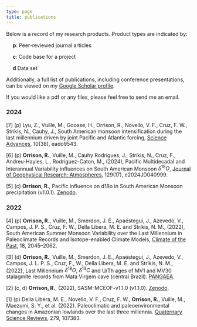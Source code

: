 ```yaml
---
type: page
title: publications
---
```


Below is a record of my research products. Product types are indicated by:

&emsp; **p**: Peer-reviewed journal articles

&emsp; **c**: Code base for a project

&emsp; **d** Data set

Additionally, a full list of publications, including conference presentations, can be viewed on my <a href="https://scholar.google.com/citations?user=Iy7JmM8AAAAJ&hl=en&oi=sra" target="_blank">Google Scholar profile</a>.

If you would like a pdf or any files, please feel free to send me an email. 

### 2024
[7] (p) Lyu, Z., Vuille, M., Goosse, H., Orrison, R., Novello, V. F., Cruz, F. W., Strı́kis, N., Cauhy, J., South American monsoon intensification during the last millennium driven by joint Pacific and Atlantic forcing, <a href="https://doi.org/10.1126/sciadv.ado9543" target="_blanks">Science Advances</a>, 10(38), eado9543. 

[6] (p) **Orrison, R.**, Vuille, M., Cauhy Rodrigues, J., Strı́kis, N., Cruz, F., Andreu-Hayles, L., Rodriguez-Caton, M., (2024), Pacific Multidecadal and Interannual Variability influences on South American Monsoon $\delta^{18}O$, <a href="https://doi.org/10.1029/2024JD040999" target="_blanks">Journal of Geophysical Research: Atmospheres</a>, 129(17), e2024JD040999. 

[5] (c) **Orrison, R.**, Pacific influence on d18o in South American Monsoon precipitation (v1.0.1). <a href="https://doi.org/10.5281/zenodo.11212407" target="_blank">Zenodo</a>. 


### 2022
[4] (p) **Orrison, R.**, Vuille, M., Smerdon, J. E., Apaéstegui, J., Azevedo, V., Campos, J. P. S., Cruz, F. W., Della Libera, M. E. and Strı́kis, N. M., (2022), South American Summer Monsoon Variability over the Last Millennium in Paleoclimate Records and Isotope-enabled Climate Models, <a href="https://cp.copernicus.org/articles/18/2045/2022/" target="_blank">Climate of the Past</a>, 18, 2045–2062.

[3] (d) **Orrison, R.**, Vuille, M., Smerdon, J. E., Apaéstegui, J., Azevedo, V., Campos, J. L. P. S., Cruz, F., W., Della Libera, M. E. and Strı́kis, N. M., (2022), Last Millennium $\delta^{18}O$, $\delta^{13}C$ and U/Th ages of MV1 and MV30 stalagmite records from Mata Virgem cave (central Brazil). <a href="https://doi.pangaea.de/10.1594/PANGAEA.948181" target="_blank">PANGAEA</a>.

[2] (c, d) **Orrison, R.**, (2022), SASM-MCEOF-v1.1.0 (v1.1.0). <a href="https://doi.org/10.5281/zenodo.6949234" target="_blank">Zenodo</a>.

[1] (p) Della Libera, M. E., Novello, V. F., Cruz, F. W., **Orrison, R.**, Vuille, M., Maezumi, S. Y., et al. (2022). Paleoclimatic and paleoenvironmental changes in Amazonian lowlands over the last three millennia. <a href="https://doi.org/10.1016/j.quascirev.2022.107383" target="_blank">Quaternary Science Reviews</a>, 279, 107383. 
